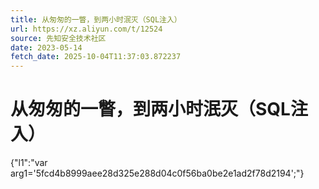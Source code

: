 ```yaml
---
title: 从匆匆的一瞥，到两小时泯灭（SQL注入）
url: https://xz.aliyun.com/t/12524
source: 先知安全技术社区
date: 2023-05-14
fetch_date: 2025-10-04T11:37:03.872237
---
```


# 从匆匆的一瞥，到两小时泯灭（SQL注入）

{"l1":"var arg1='5fcd4b8999aee28d325e288d04c0f56ba0be2e1ad2f78d2194';"}